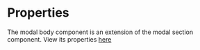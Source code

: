 # Properties

The modal body component is an extension of the modal section component. View its properties [here](/docs/components/modal-section)